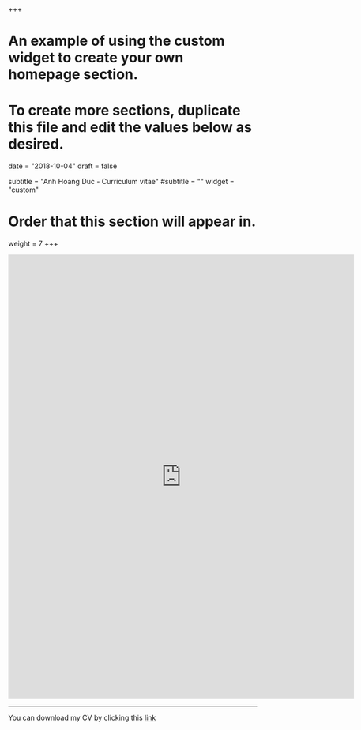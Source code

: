 +++
# An example of using the custom widget to create your own homepage section.
# To create more sections, duplicate this file and edit the values below as desired.

date = "2018-10-04"
draft = false
  
subtitle = "Anh Hoang Duc - Curriculum vitae"
#subtitle = ""
widget = "custom"
  
# Order that this section will appear in.
weight = 7
+++

<iframe src="https://docs.google.com/viewer?url=http://anhhoangduc.com/pdf/anhhd-cv.pdf&embedded=true" style="width:700px; height:900px;" frameborder="0">
This browser does not support PDFs. Please download the PDF to view it: <a href="/pdf/ducanhcv.pdf">Download PDF</a>
</iframe>

---

You can download my CV by clicking this [link](http://anhhoangduc.com/pdf/ducanhcv.pdf)